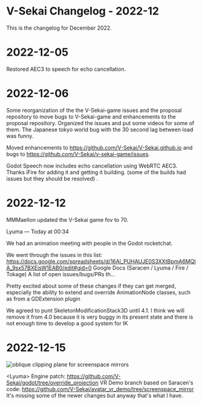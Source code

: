 # V-Sekai Changelog - 2022-12

This is the changelog for December 2022.

# 2022-12-05

Restored AEC3 to speech for echo cancellation.

# 2022-12-06

Some reorganization of the the V-Sekai-game issues and the proposal repository to move bugs to V-Sekai-game and enhancements to the proposal repository. Organized the issues and put some videos for some of them. The Japanese tokyo world bug with the 30 second lag between load was funny.

Moved enhancements to <https://github.com/V-Sekai/V-Sekai.github.io> and bugs to <https://github.com/V-Sekai/v-sekai-game/issues>.

Godot Speech now includes echo cancellation using WebRTC AEC3. Thanks iFire for adding it and getting it building. (some of the builds had issues but they should be resolved) .

# 2022-12-12

MMMaellon updated the V-Sekai game fov to 70.

Lyuma — Today at 00:34

We had an animation meeting with people in the Godot rocketchat.

We went through the issues in this list:
<https://docs.google.com/spreadsheets/d/16Al_PUHAUJE0S3XXtBpmA6MQIA_9sx57BXEisW1EAB0/edit#gid=0>
Google Docs
(Saracen / Lyuma / Fire / Tokage) A list of open issues/bugs/PRs th...

Pretty excited about some of these changes if they can get merged, especially the ability to extend and override AnimationNode classes, such as from a GDExtension plugin

We agreed to punt SkeletonModificationStack3D until 4.1. I think we will remove it from 4.0 because it is very buggy in its present state and there is not enough time to develop a good system for IK

# 2022-12-15

![oblique clipping plane for screenspace mirrors](attachments/Screenshot_Wed_Dec_14_02-39-03_2022_VR.png)

<Lyuma\> Engine patch: <https://github.com/V-Sekai/godot/tree/override_projection>
VR Demo branch based on Saracen's code: <https://github.com/V-Sekai/avatar_vr_demo/tree/screenspace_mirror> It's missing some of the newer changes but anyway that's what I have.
